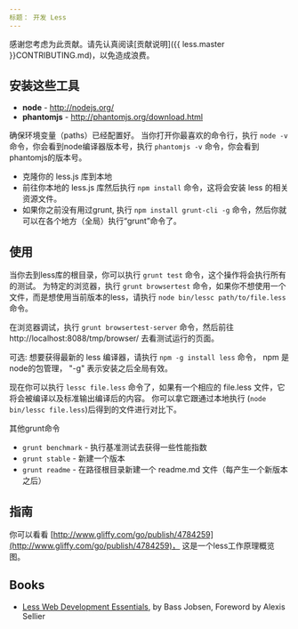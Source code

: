 ```yaml
---
标题： 开发 Less
---
```


感谢您考虑为此贡献。请先认真阅读[贡献说明]({{ less.master }}CONTRIBUTING.md)，以免造成浪费。

## 安装这些工具

* **node** - <http://nodejs.org/>
* **phantomjs** - <http://phantomjs.org/download.html>

确保环境变量（paths）已经配置好。 当你打开你最喜欢的命令行，执行 `node -v` 命令，你会看到node编译器版本号，执行 `phantomjs -v` 命令，你会看到phantomjs的版本号。

* 克隆你的 less.js 库到本地
* 前往你本地的 less.js 库然后执行 `npm install` 命令，这将会安装 less 的相关资源文件。
* 如果你之前没有用过grunt, 执行 `npm install grunt-cli -g`  命令，然后你就可以在各个地方（全局）执行“grunt”命令了。

## 使用

当你去到less库的根目录，你可以执行 `grunt test` 命令，这个操作将会执行所有的测试。 为特定的浏览器，执行 `grunt browsertest` 命令，如果你不想使用一个文件，而是想使用当前版本的less，请执行 `node bin/lessc path/to/file.less` 命令。

在浏览器调试，执行 `grunt browsertest-server` 命令，然后前往 http://localhost:8088/tmp/browser/ 去看测试运行的页面。

可选: 想要获得最新的 less 编译器，请执行 `npm -g install less` 命令， npm 是node的包管理， "-g" 表示安装之后全局有效。

现在你可以执行 `lessc file.less` 命令了，如果有一个相应的 file.less 文件，它将会被编译以及标准输出编译后的内容。 你可以拿它跟通过本地执行 (`node bin/lessc file.less`)后得到的文件进行对比下。

其他grunt命令

* `grunt benchmark` - 执行基准测试去获得一些性能指数
* `grunt stable` - 新建一个版本
* `grunt readme` - 在路径根目录新建一个 readme.md 文件（每产生一个新版本之后）

## 指南

你可以看看 [http://www.gliffy.com/go/publish/4784259](http://www.gliffy.com/go/publish/4784259)，  这是一个less工作原理概览图。


## Books

* [Less Web Development Essentials](http://www.packtpub.com/less-web-development-essentials/book), by Bass Jobsen, Foreword by Alexis Sellier
